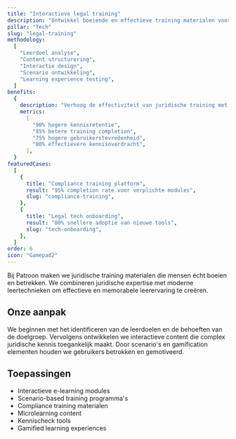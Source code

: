 ```yaml
---
title: "Interactieve legal training"
description: "Ontwikkel boeiende en effectieve training materialen voor juridische educatie"
pillar: "Tech"
slug: "legal-training"
methodology:
  [
    "Leerdoel analyse",
    "Content structurering",
    "Interactie design",
    "Scenario ontwikkeling",
    "Learning experience testing",
  ]
benefits:
  {
    description: "Verhoog de effectiviteit van juridische training met 85% door interactieve en engaging leermaterialen",
    metrics:
      [
        "90% hogere kennisretentie",
        "85% betere training completion",
        "75% hogere gebruikerstevredenheid",
        "80% effectievere kennisoverdracht",
      ],
  }
featuredCases:
  [
    {
      title: "Compliance training platform",
      result: "95% completion rate voor verplichte modules",
      slug: "compliance-training",
    },
    {
      title: "Legal tech onboarding",
      result: "80% snellere adoptie van nieuwe tools",
      slug: "tech-onboarding",
    },
  ]
order: 6
icon: "Gamepad2"
---
```


Bij Patroon maken we juridische training materialen die mensen écht boeien en betrekken. We combineren juridische expertise met moderne leertechnieken om effectieve en memorabele leerervaring te creëren.

## Onze aanpak

We beginnen met het identificeren van de leerdoelen en de behoeften van de doelgroep. Vervolgens ontwikkelen we interactieve content die complex juridische kennis toegankelijk maakt. Door scenario's en gamification elementen houden we gebruikers betrokken en gemotiveerd.

## Toepassingen

- Interactieve e-learning modules
- Scenario-based training programma's
- Compliance training materialen
- Microlearning content
- Kennischeck tools
- Gamified learning experiences
